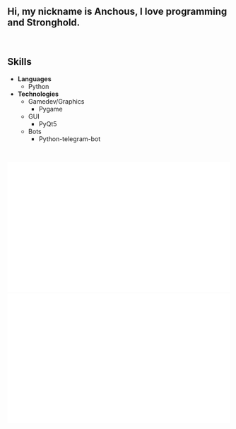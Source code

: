 ## Hi, my nickname is Anchous, I love programming and Stronghold.

<br>

## Skills
- **Languages**
    - Python
- **Technologies**
    - Gamedev/Graphics
        - Pygame
    - GUI
        - PyQt5
    - Bots
        - Python-telegram-bot

<br>

![Stats Overview](https://raw.githubusercontent.com/Programmer-Anchous/github-stats-transparent/output/generated/overview.svg)
![Most Used Languages](https://raw.githubusercontent.com/Programmer-Anchous/github-stats-transparent/output/generated/languages.svg)
